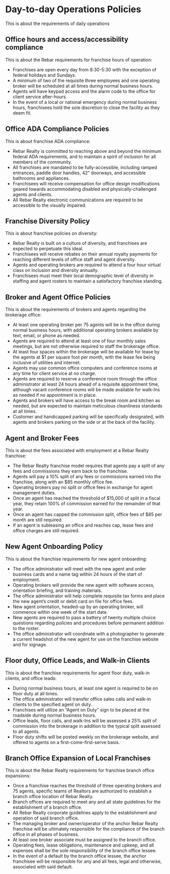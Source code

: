 # Day-to-day Operations Policies

This is about the requirements of daily operations

## Office hours and access/accessibility  compliance

This is about the Rebar requirements for franchise hours of operation:

- Franchises are open every day from 8:30-5:30 with the exception of federal holidays and Sundays.
- A minimum of two of the requisite three employees and one operating broker will be scheduled at all times during normal business hours.
- Agents will have keypad access and the alarm code to the office for client service after-hours.
- In the event of a local or national emergency during normal business hours, franchisees hold the sole discretion to close the facility as they deem fit.

## Office ADA Compliance Policies

This is about franchise ADA compliance:

- Rebar Realty is committed to reaching above and beyond the minimum federal ADA requirements, and to maintain a spirit of inclusion for all members of the community.
- All franchises are mandated to be fully-accessible, including ramped entrances, paddle door handles, 42” doorways, and accessible bathrooms and appliances.
- Franchisees will receive compensation for office design modifications geared towards accommodating disabled and physically-challenged agents and clients.
- All Rebar Realty electronic communications are required to be accessible to the visually impaired.

## Franchise Diversity Policy

This is about franchise policies on diversity:

- Rebar Realty is built on a culture of diversity, and franchises are expected to perpetuate this ideal.
- Franchisees will receive rebates on their annual royalty payments for reaching different levels of office staff and agent diversity.
- Agents and operating brokers are required to attend a four hour virtual class on inclusion and diversity annually.
- Franchisees must meet their local demographic level of diversity in staffing and agent rosters to maintain a satisfactory franchise standing.

## Broker and Agent Office Policies

This is about the requirements of brokers and agents regarding the brokerage office:

- At least one operating broker per 75 agents will be in the office during normal business hours, with additional operating brokers available by text, email, or phone as needed.
- Agents are required to attend at least one of four monthly sales meetings, but are not otherwise required to staff the brokerage office.
- At least four spaces within the brokerage will be available for lease by the agents at $1 per square foot per month, with the lease fee being inclusive of utilities and internet.
- Agents may use common office computers and conference rooms at any time for client service at no charge.
- Agents are required to reserve a conference room through the office administrator at least 24 hours ahead of a requisite appointment time, although vacant conference rooms will be made available for walk-Ins as needed if no appointment is in place.
- Agents and brokers will have access to the break room and kitchen as needed, but are expected to maintain meticulous cleanliness standards at all times.
- Customer and handicapped parking will be specifically designated, with agents and brokers parking on the side or at the back of the facility.

## Agent and Broker Fees

This is about the fees associated with employment at a Rebar Realty franchise:

- The Rebar Realty franchise model requires that agents pay a split of any fees and commissions they earn back to the franchise.
- Agents will pay a 10% split of any fees or commissions earned into the franchise, along with an $85 monthly office fee.
- Operating brokers pay no split or office fees in exchange for agent management duties.
- Once an agent has reached the threshold of $15,000 of split in a fiscal year, they retain 100% of commission earned for the remainder of that year.
- Once an agent has capped the commission split, office fees of $85 per month are still required.
- If an agent is subleasing an office and reaches cap, lease fees and office charges are still required.

## New Agent Onboarding Policy

This is about the franchise requirements for new agent onboarding:

- The office administrator will meet with the new agent and order business cards and a name tag within 24 hours of the start of employment.
- Operating brokers will provide the new agent with software access, orientation briefing, and training materials.
- The office administrator will help complete requisite tax forms and place the new agent’s credit or debit card on file for office fees.
- New agent orientation, headed-up by an operating broker, will commence within one week of the start date.
- New agents are required to pass a battery of twenty multiple choice questions regarding policies and procedures before permanent addition to the roster.
- The office administrator will coordinate with a photographer to generate a current headshot of the new agent for use on the franchise website and for signage.

## Floor duty, Office Leads, and Walk-in Clients

This is about the franchise requirements for agent floor duty, walk-in clients, and office leads:

- During normal business hours, at least one agent is required to be on floor duty at all times.
- The office administrator will transfer office sales calls and walk-in clients to the specified agent on duty.
- Franchises will utilize an “Agent on Duty” sign to be placed at the roadside during normal business hours.
- Office leads, floor calls, and walk-Ins will be assessed a 25% split of commission into the brokerage in addition to the typical split assessed to all agents.
- Floor duty shifts will be posted weekly on the brokerage website, and offered to agents on a first-come-first-serve basis.

## Branch Office Expansion of Local Franchises

This is about the Rebar Realty requirements for franchise branch office expansions:

- Once a franchise reaches the threshold of three operating brokers and 75 agents, specific teams of Realtors are authorized to establish a branch office location of Rebar Realty.
- Branch offices are required to meet any and all state guidelines for the establishment of a branch office.
- All Rebar Realty corporate guidelines apply to the establishment and operation of said branch office.
- The managing broker and owner/operator of the anchor Rebar Realty franchise will be ultimately responsible for the compliance of the branch office in all phases of business.
- At least one broker associate must be assigned to the branch office.
- Operating fees, lease obligations, maintenance and upkeep, and all expenses shall be the sole responsibility of the branch office lessee.
- In the event of a default by the branch office lessee, the anchor franchisee will be responsible for any and all fees, legal and otherwise, associated with said default.